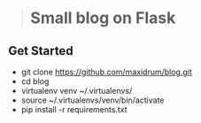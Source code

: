 > # Small blog on Flask
>

## Get Started
* git clone https://github.com/maxidrum/blog.git
* cd blog
* virtualenv venv ~/.virtualenvs/
* source ~/.virtualenvs/venv/bin/activate
* pip install -r requirements.txt
